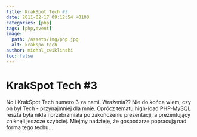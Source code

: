 ```yaml
---
title: KrakSpot Tech #3
date: 2011-02-17 09:12:54 +0100
categories: [php]
tags: [php,event]
image:
  path: /assets/img/php.jpg
  alt: krakspo tech
author: michal_cwiklinski
toc: false
---
```


# KrakSpot Tech #3

No i KrakSpot Tech numero 3 za nami. Wrażenia?? Nie do końca wiem, czy on był Tech - przynajmniej dla mnie. Oprócz tematu high-load PHP-MySQL reszta była nikła i przebrzmiała po zakończeniu prezentacji, a prezentujący zniknęli jeszcze szybciej. Miejmy nadzieję, że gospodarze popracują nad formą tego techu...